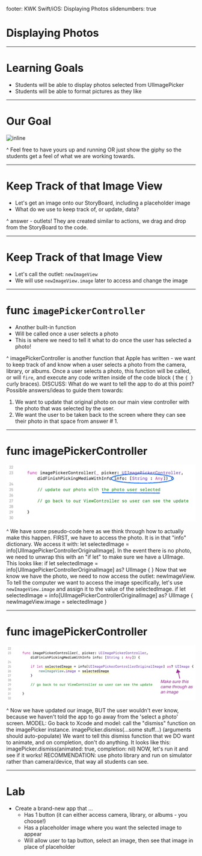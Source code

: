 footer: KWK Swift/iOS: Displaying Photos
slidenumbers: true

# Displaying Photos

---

# Learning Goals

* Students will be able to display photos selected from UIImagePicker
* Students will be able to format pictures as they like

---

# Our Goal

![inline](slide_images/display_photo_demo.gif)

^ Feel free to have yours up and running OR just show the giphy so the students get a feel of what we are working towards.

---

#  Keep Track of that Image View

* Let's get an image onto our StoryBoard, including a placeholder image
* What do we use to keep track of, or update, data?

^ answer - outlets! They are created similar to actions, we drag and drop from the StoryBoard to the code.  

---

#  Keep Track of that Image View

* Let's call the outlet: `newImageView`
* We will use `newImageView.image` later to access and change the image

---

#  func `imagePickerController`

* Another built-in function
* Will be called once a user selects a photo
* This is where we need to tell it what to do once the user has selected a photo!

^ imagePickerController is another function that Apple has written - we want to keep track of and know when a user selects a photo from the camera, library, or albums. Once a user selects a photo, this function will be called, or will `fire`, and execute any code written inside of the code block ( the `{ }` curly braces).
DISCUSS: What do we want to tell the app to do at this point?
Possible answers/ideas to guide them towards: 
1) We want to update that original photo on our main view controller with the photo that was selected by the user. 
2) We want the user to be taken back to the screen where they can see their photo in that space from answer # 1.

---

#  func imagePickerController

![inline](slide_images/image_picker_controller.png)

^ We have some pseudo-code here as we think through how to actually make this happen.
FIRST, we have to access the photo. It is in that "info" dictionary. We access it with:
let selectedImage = info[UIImagePickerControllerOriginalImage]. In the event there is no photo, we need to unwrap this with an "if let" to make sure we have a UIImage. This looks like:
if let selectedImage = info[UIImagePickerControllerOriginalImage] as? UIImage { 
}
Now that we know we have the photo, we need to now access the outlet: newImageView. To tell the computer we want to access the image specifically, let's use `newImageView.image` and assign it to the value of the selectedImage.
if let selectedImage = info[UIImagePickerControllerOriginalImage] as? UIImage {
  newImageView.image = selectedImage
}

---

#  func imagePickerController

![inline](slide_images/new_image_update.png)

^ Now we have updated our image, BUT the user wouldn't ever know, because we haven't told the app to go away from the 'select a photo' screen.
MODEL: Go back to Xcode and model:
call the "dismiss" function on the imagePicker instance.
imagePicker.dismiss(...some stuff...) (arguments should auto-populate)
We want to tell this dismiss function that we DO want to animate, and on completion, don't do anything. It looks like this:
imagePicker.dismiss(animated: true, completion: nil)
NOW, let's run it and see if it works!
RECOMMENDATION: use photo library and run on simulator rather than camera/device, that way all students can see.

---

# Lab

* Create a brand-new app that ...
  - Has 1 button (it can either access camera, library, or albums - you choose!)
  - Has a placeholder image where you want the selected image to appear
  - Will allow user to tap button, select an image, then see that image in place of placeholder
